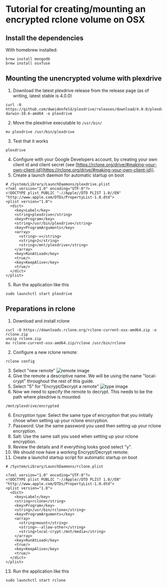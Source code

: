 # Tutorial for creating/mounting an encrypted rclone volume on OSX

## Install the dependencies
With homebrew installed:
```
brew install mongodb
brew install osxfuse
```
## Mounting the unencrypted volume with plexdrive
1. Download the latest plexdrive release from the release page (as of writing, latest stable is 4.0.0)
```
curl -0 https://github.com/dweidenfeld/plexdrive/releases/download/4.0.0/plexdrive-darwin-10.6-amd64 -o plexdrive
```
2. Move the plexdrive executable to `/usr/bin/`
```
mv plexdrive /usr/bin/plexdrive
```
3. Test that it works
```
plexdrive
```
4. Configure with your Google Developers account, by creating your own client id and client secret (see [https://rclone.org/drive/#making-your-own-client-id](https://rclone.org/drive/#making-your-own-client-id)).
5. Create a launch daemon for automatic startup on boot
```
# /System/Library/LaunchDaemons/plexdrive.plist
<?xml version="1.0" encoding="UTF-8"?>
<!DOCTYPE plist PUBLIC "-//Apple//DTD PLIST 1.0//EN" "http://www.apple.com/DTDs/PropertyList-1.0.dtd">
<plist version="1.0">
  <dict>
    <key>Label</key>
    <string>plexdrive</string>
    <key>Program</key>
    <string>/usr/bin/plexdrive</string>
    <key>ProgramArguments</key>
    <array>
      <string>-v</string>
      <string>2</string>
      <string>/mnt/plexdrive</string>
    </array>
    <key>RunAtLoad</key>
    <true/>
    <key>KeepAlive</key>
    <true/>
  </dict>
</plist>
```
5. Run the application like this
```
sudo launchctl start plexdrive
```

## Preparations in rclone
1. Download and install rclone
```
curl -O https://downloads.rclone.org/rclone-current-osx-amd64.zip -o rclone.zip
unzip rclone.zip
mv rclone-current-osx-amd64.zip/rclone /usr/bin/rclone
```
2. Configure a new rclone remote:
```
rclone config
```
3. Select "new remote"
![remote image](http://i.imgur.com/nOg64dy.png)
3. Give the remote a descriptive name. We will be using the name "local-crypt" throughout the rest of this guide.
4. Select "5" for "Encrypt/Decrypt a remote"
![type image](http://i.imgur.com/bLtWR7P.png)
5. Now we need to specify the remote to decrypt. This needs to be the path where plexdrive is mounted:
```
/mnt/plexdrive/encrypted
```
6. Encryption type: Select the same type of encryption that you initially chose when setting up your rclone encryption.
7. Password: Use the same password you used then setting up your rclone encryption.
8. Salt: Use the same salt you used when setting up your rclone encryption.
9. Review the details and if everything looks good select "y".
10. We should now have a working Encrypt/Decrypt remote.
11. Create a launchd startup script for automatic startup on boot
```
# /System/Library/LaunchDaemons/rclone.plist

<?xml version="1.0" encoding="UTF-8"?>
<!DOCTYPE plist PUBLIC "-//Apple//DTD PLIST 1.0//EN" "http://www.apple.com/DTDs/PropertyList-1.0.dtd">
<plist version="1.0">
  <dict>
    <key>Label</key>
    <string>rclone</string>
    <key>Program</key>
    <string>/usr/bin/rclone</string>
    <key>ProgramArguments</key>
    <array>
      <string>mount</string>
      <string>--allow-other</string>
      <string>local-crypt:/mnt/media</string>
    </array>
    <key>RunAtLoad</key>
    <true/>
    <key>KeepAlive</key>
    <true/>
  </dict>
</plist>
```
13. Run the application like this
```
sudo launchctl start rclone
```
